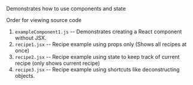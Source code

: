 Demonstrates how to use components and state

Order for viewing source code

1. `exampleComponent1.js` -- Demonstrates creating a React component without JSX.
2. `recipe1.jsx` -- Recipe example using props only (Shows all recipes at once)
3. `recipe2.jsx` -- Recipe example using state to keep track of current recipe (only shows current recipe)
4. `recipe3.jsx` -- Recipe example using shortcuts like deconstructing objects.
